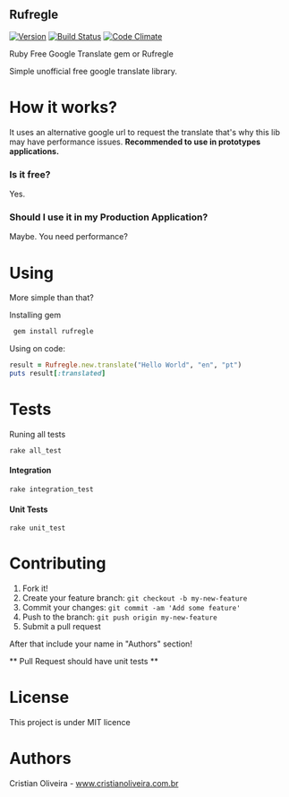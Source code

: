 Rufregle
-----
[![Version](http://img.shields.io/gem/v/rufregle.svg)](https://rubygems.org/gems/rufregle) [![Build Status](https://travis-ci.org/CristianOliveiraDaRosa/rufregle.svg)](https://travis-ci.org/CristianOliveiraDaRosa/rufregle) [![Code Climate](https://codeclimate.com/github/cristianoliveira/rufregle/badges/gpa.svg)](https://codeclimate.com/github/cristianoliveira/rufregle)

Ruby Free Google Translate gem or Rufregle

Simple unofficial free google translate library.

# How it works?

It uses an alternative google url to request the translate that's why this lib may have performance issues.
**Recommended to use in prototypes applications.**

### Is it free?

Yes.

### Should I use it in my Production Application?

Maybe. You need performance?


# Using
More simple than that?

Installing gem
```bash
 gem install rufregle

```

Using on code:
```ruby
result = Rufregle.new.translate("Hello World", "en", "pt")
puts result[:translated]
```

# Tests
Runing all tests

```
rake all_test
```

#### Integration
```
rake integration_test
```

#### Unit Tests
```
rake unit_test
```

Contributing
===
1. Fork it!
2. Create your feature branch: `git checkout -b my-new-feature`
3. Commit your changes: `git commit -am 'Add some feature'`
4. Push to the branch: `git push origin my-new-feature`
5. Submit a pull request

After that include your name in "Authors" section!

** Pull Request should have unit tests **

License
====
  This project is under MIT licence

Authors
=====

Cristian Oliveira - www.cristianoliveira.com.br
